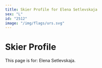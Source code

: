 ```yaml
---
title: Skier Profile for Elena Setlevskaja
sex: "L"
id: "2512"
image: "/img/flags/urs.svg" 
---
```


# Skier Profile

This page is for: Elena Setlevskaja.
    